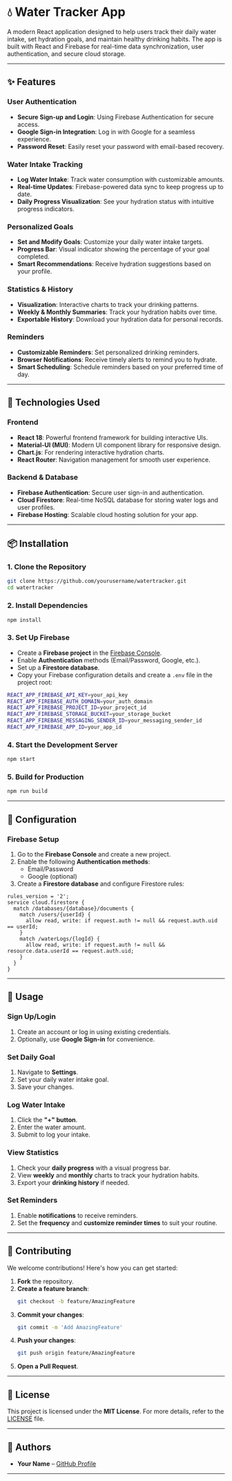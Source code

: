 # 💧 **Water Tracker App**

A modern React application designed to help users track their daily water intake, set hydration goals, and maintain healthy drinking habits. The app is built with React and Firebase for real-time data synchronization, user authentication, and secure cloud storage.

---

## ✨ **Features**

### **User Authentication**
- **Secure Sign-up and Login**: Using Firebase Authentication for secure access.
- **Google Sign-in Integration**: Log in with Google for a seamless experience.
- **Password Reset**: Easily reset your password with email-based recovery.

### **Water Intake Tracking**
- **Log Water Intake**: Track water consumption with customizable amounts.
- **Real-time Updates**: Firebase-powered data sync to keep progress up to date.
- **Daily Progress Visualization**: See your hydration status with intuitive progress indicators.

### **Personalized Goals**
- **Set and Modify Goals**: Customize your daily water intake targets.
- **Progress Bar**: Visual indicator showing the percentage of your goal completed.
- **Smart Recommendations**: Receive hydration suggestions based on your profile.

### **Statistics & History**
- **Visualization**: Interactive charts to track your drinking patterns.
- **Weekly & Monthly Summaries**: Track your hydration habits over time.
- **Exportable History**: Download your hydration data for personal records.

### **Reminders**
- **Customizable Reminders**: Set personalized drinking reminders.
- **Browser Notifications**: Receive timely alerts to remind you to hydrate.
- **Smart Scheduling**: Schedule reminders based on your preferred time of day.

---

## 🚀 **Technologies Used**

### **Frontend**
- **React 18**: Powerful frontend framework for building interactive UIs.
- **Material-UI (MUI)**: Modern UI component library for responsive design.
- **Chart.js**: For rendering interactive hydration charts.
- **React Router**: Navigation management for smooth user experience.

### **Backend & Database**
- **Firebase Authentication**: Secure user sign-in and authentication.
- **Cloud Firestore**: Real-time NoSQL database for storing water logs and user profiles.
- **Firebase Hosting**: Scalable cloud hosting solution for your app.

---

## 📦 **Installation**

### 1. Clone the Repository
```bash
git clone https://github.com/yourusername/watertracker.git
cd watertracker
```

### 2. Install Dependencies
```bash
npm install
```

### 3. Set Up Firebase
- Create a **Firebase project** in the [Firebase Console](https://console.firebase.google.com/).
- Enable **Authentication** methods (Email/Password, Google, etc.).
- Set up a **Firestore database**.
- Copy your Firebase configuration details and create a `.env` file in the project root:

```bash
REACT_APP_FIREBASE_API_KEY=your_api_key
REACT_APP_FIREBASE_AUTH_DOMAIN=your_auth_domain
REACT_APP_FIREBASE_PROJECT_ID=your_project_id
REACT_APP_FIREBASE_STORAGE_BUCKET=your_storage_bucket
REACT_APP_FIREBASE_MESSAGING_SENDER_ID=your_messaging_sender_id
REACT_APP_FIREBASE_APP_ID=your_app_id
```

### 4. Start the Development Server
```bash
npm start
```

### 5. Build for Production
```bash
npm run build
```

---

## 🔧 **Configuration**

### **Firebase Setup**
1. Go to the **Firebase Console** and create a new project.
2. Enable the following **Authentication methods**:
   - Email/Password
   - Google (optional)
3. Create a **Firestore database** and configure Firestore rules:
   
```plaintext
rules_version = '2';
service cloud.firestore {
  match /databases/{database}/documents {
    match /users/{userId} {
      allow read, write: if request.auth != null && request.auth.uid == userId;
    }
    match /waterLogs/{logId} {
      allow read, write: if request.auth != null && resource.data.userId == request.auth.uid;
    }
  }
}
```

---

## 📱 **Usage**

### **Sign Up/Login**
1. Create an account or log in using existing credentials.
2. Optionally, use **Google Sign-in** for convenience.

### **Set Daily Goal**
1. Navigate to **Settings**.
2. Set your daily water intake goal.
3. Save your changes.

### **Log Water Intake**
1. Click the **"+" button**.
2. Enter the water amount.
3. Submit to log your intake.

### **View Statistics**
1. Check your **daily progress** with a visual progress bar.
2. View **weekly** and **monthly** charts to track your hydration habits.
3. Export your **drinking history** if needed.

### **Set Reminders**
1. Enable **notifications** to receive reminders.
2. Set the **frequency** and **customize reminder times** to suit your routine.

---

## 🤝 **Contributing**

We welcome contributions! Here's how you can get started:

1. **Fork** the repository.
2. **Create a feature branch**:
   ```bash
   git checkout -b feature/AmazingFeature
   ```
3. **Commit your changes**:
   ```bash
   git commit -m 'Add AmazingFeature'
   ```
4. **Push your changes**:
   ```bash
   git push origin feature/AmazingFeature
   ```
5. **Open a Pull Request**.

---

## 📄 **License**
This project is licensed under the **MIT License**. For more details, refer to the [LICENSE](LICENSE) file.

---

## 👥 **Authors**
- **Your Name** – [GitHub Profile](https://github.com/youssef2003)

---
